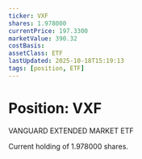 ```yaml
---
ticker: VXF
shares: 1.978000
currentPrice: 197.3300
marketValue: 390.32
costBasis: 
assetClass: ETF
lastUpdated: 2025-10-18T15:19:13
tags: [position, ETF]
---
```


# Position: VXF

VANGUARD EXTENDED MARKET ETF

Current holding of 1.978000 shares.
